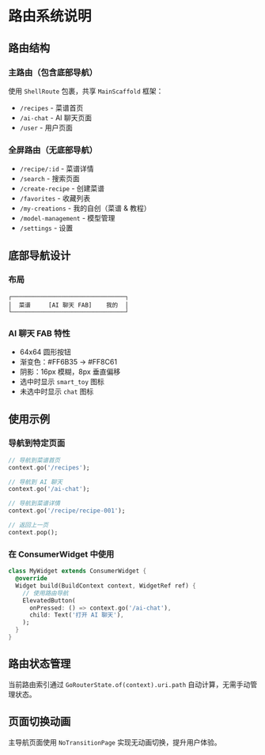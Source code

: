 # 路由系统说明

## 路由结构

### 主路由（包含底部导航）
使用 `ShellRoute` 包裹，共享 `MainScaffold` 框架：

- `/recipes` - 菜谱首页
- `/ai-chat` - AI 聊天页面
- `/user` - 用户页面

### 全屏路由（无底部导航）
- `/recipe/:id` - 菜谱详情
- `/search` - 搜索页面
- `/create-recipe` - 创建菜谱
- `/favorites` - 收藏列表
- `/my-creations` - 我的自创（菜谱 & 教程）
- `/model-management` - 模型管理
- `/settings` - 设置

## 底部导航设计

### 布局
```
┌────────────────────────────────┐
│  菜谱     [AI 聊天 FAB]    我的  │
└────────────────────────────────┘
```

### AI 聊天 FAB 特性
- 64x64 圆形按钮
- 渐变色：#FF6B35 → #FF8C61
- 阴影：16px 模糊，8px 垂直偏移
- 选中时显示 `smart_toy` 图标
- 未选中时显示 `chat` 图标

## 使用示例

### 导航到特定页面
```dart
// 导航到菜谱首页
context.go('/recipes');

// 导航到 AI 聊天
context.go('/ai-chat');

// 导航到菜谱详情
context.go('/recipe/recipe-001');

// 返回上一页
context.pop();
```

### 在 ConsumerWidget 中使用
```dart
class MyWidget extends ConsumerWidget {
  @override
  Widget build(BuildContext context, WidgetRef ref) {
    // 使用路由导航
    ElevatedButton(
      onPressed: () => context.go('/ai-chat'),
      child: Text('打开 AI 聊天'),
    );
  }
}
```

## 路由状态管理

当前路由索引通过 `GoRouterState.of(context).uri.path` 自动计算，无需手动管理状态。

## 页面切换动画

主导航页面使用 `NoTransitionPage` 实现无动画切换，提升用户体验。
